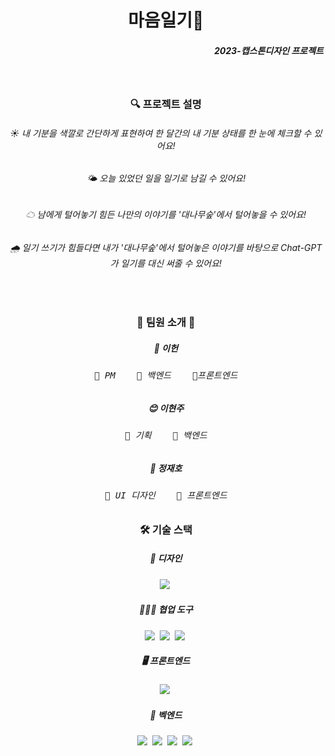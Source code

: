 <h1 align="center">마음일기📔</h1>
<h5 align="right">2023-캡스톤디자인 프로젝트</h5>
<br>

<h3 align="center">🔍 프로젝트 설명</h3>
<div align="center">
  <h6>☀ 내 기분을 색깔로 간단하게 표현하여 한 달간의 내 기분 상태를 한 눈에 체크할 수 있어요!</h6>
  <h6>🌤 오늘 있었던 일을 일기로 남길 수 있어요!</h6>
  <h6>☁ 남에게 털어놓기 힘든 나만의 이야기를 '대나무숲'에서 털어놓을 수 있어요!</h6>
  <h6>🌧 일기 쓰기가 힘들다면 내가 '대나무숲'에서 털어놓은 이야기를 바탕으로 Chat-GPT가 일기를 대신 써줄 수 있어요!</h6>
</div>
<br>

<h3 align="center">👩 팀원 소개 🧑</h3>
<div align="center">
  <h5>🤠 이헌</h5>
  <h6><pre>📌 PM    📌 백엔드    📌프론트엔드</pre></h6>
  <h5>😊 이현주</h5>
  <h6><pre>📌 기획    📌 백엔드</pre></h6>
  <h5>🤗 정재호</h5>
  <h6><pre>📌 UI 디자인    📌 프론트엔드</pre></h6>
</div>

<h3 align="center">🛠 기술 스택</h3>
<div align="center">
  <h5>🎨 디자인</h5>
  <img src="https://img.shields.io/badge/figma-F24E1E?style=flat-square&logo=figma&logoColor=white"/></a>&nbsp 
  <h5>👨‍👦‍👦 협업 도구</h5>
  <img src="https://img.shields.io/badge/git-F05032?style=flat-square&logo=git&logoColor=white"/></a>&nbsp 
  <img src="https://img.shields.io/badge/github-181717?style=flat-square&logo=github&logoColor=white"/></a>&nbsp 
  <img src="https://img.shields.io/badge/notion-000000?style=flat-square&logo=notion&logoColor=white"/></a>&nbsp 
  <h5>🖥 프론트엔드</h5>
  <img src="https://img.shields.io/badge/androidstudio-3DDC84?style=flat-square&logo=androidstudio&logoColor=white"/></a>&nbsp 
  <h5>💾 벡엔드</h5>
  <img src="https://img.shields.io/badge/springboot-6DB33F?style=flat-square&logo=springboot&logoColor=white"/></a>&nbsp 
  <img src="https://img.shields.io/badge/amazonaws-232F3E?style=flat-square&logo=amazonaws&logoColor=white"/></a>&nbsp 
  <img src="https://img.shields.io/badge/mysql-4479A1?style=flat-square&logo=mysql&logoColor=white"/></a>&nbsp 
  <img src="https://img.shields.io/badge/openai-412991?style=flat-square&logo=openai&logoColor=white"/></a>&nbsp 
</div>
